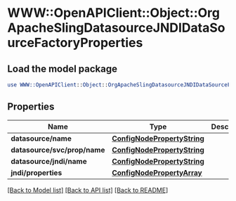# WWW::OpenAPIClient::Object::OrgApacheSlingDatasourceJNDIDataSourceFactoryProperties

## Load the model package
```perl
use WWW::OpenAPIClient::Object::OrgApacheSlingDatasourceJNDIDataSourceFactoryProperties;
```

## Properties
Name | Type | Description | Notes
------------ | ------------- | ------------- | -------------
**datasource/name** | [**ConfigNodePropertyString**](ConfigNodePropertyString.md) |  | [optional] 
**datasource/svc/prop/name** | [**ConfigNodePropertyString**](ConfigNodePropertyString.md) |  | [optional] 
**datasource/jndi/name** | [**ConfigNodePropertyString**](ConfigNodePropertyString.md) |  | [optional] 
**jndi/properties** | [**ConfigNodePropertyArray**](ConfigNodePropertyArray.md) |  | [optional] 

[[Back to Model list]](../README.md#documentation-for-models) [[Back to API list]](../README.md#documentation-for-api-endpoints) [[Back to README]](../README.md)


